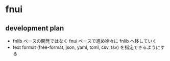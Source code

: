 # fnui
## development plan
- fnlib ベースの開発ではなく fnui ベースで進め徐々に fnlib へ移していく
- text format (free-format, json, yaml, toml, csv, tsv) を指定できるようにする
